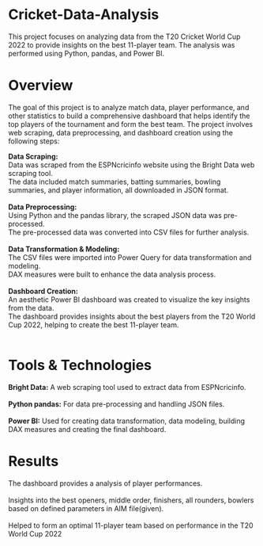# Cricket-Data-Analysis
This project focuses on analyzing data from the T20 Cricket World Cup 2022 to provide insights on the best 11-player team. The analysis was performed using Python, pandas, and Power BI.

# Overview
The goal of this project is to analyze match data, player performance, and other statistics to build a comprehensive dashboard that helps identify the top players of the tournament and form the best team. The project involves web scraping, data preprocessing, and dashboard creation using the following steps:

**Data Scraping:** 
<br>
Data was scraped from the ESPNcricinfo website using the Bright Data web scraping tool.<br>
The data included match summaries, batting summaries, bowling summaries, and player information, all downloaded in JSON format.
<br><br>
**Data Preprocessing:**
<br>
Using Python and the pandas library, the scraped JSON data was pre-processed.<br>
The pre-processed data was converted into CSV files for further analysis.<br><br>
**Data Transformation & Modeling:**
<br>
The CSV files were imported into Power Query for data transformation and modeling.<br>
DAX measures were built to enhance the data analysis process.<br><br>
**Dashboard Creation:**
<br>
An aesthetic Power BI dashboard was created to visualize the key insights from the data.<br>
The dashboard provides insights about the best players from the T20 World Cup 2022, helping to create the best 11-player team.<br><br>

# Tools & Technologies
**Bright Data:** A web scraping tool used to extract data from ESPNcricinfo.<br><br>
**Python pandas:** For data pre-processing and handling JSON files.<br><br>
**Power BI:** Used for creating data transformation, data modeling, building DAX measures and creating the final dashboard.
<br>
# Results
The dashboard provides a analysis of player performances.<br><br>
Insights into the best openers, middle order, finishers, all rounders, bowlers based on defined parameters in AIM file(given).<br><br>
Helped to form an optimal 11-player team based on performance in the T20 World Cup 2022<br>
